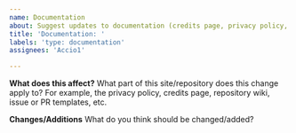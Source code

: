 ```yaml
---
name: Documentation
about: Suggest updates to documentation (credits page, privacy policy, repository documentation, etc.)
title: 'Documentation: '
labels: 'type: documentation'
assignees: 'Accio1'

---
```


**What does this affect?**
What part of this site/repository does this change apply to? For example, the privacy policy, credits page, repository wiki, issue or PR templates, etc.

**Changes/Additions**
What do you think should be changed/added?

